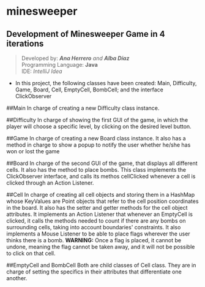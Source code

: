 # minesweeper

## Development of Minesweeper Game in 4 iterations

>Developed by: _**Ana Herrero** and **Alba Díaz**_  
>Programming Language: **Java**  
>IDE: _IntelliJ Idea_

* In this project, the following classes have been created: Main, Difficulty, Game, Board, Cell, EmptyCell, BombCell; and the interface ClickObserver

##Main
In charge of creating a new Difficulty class instance.

##Difficulty
In charge of showing the first GUI of the game, in which the player will choose a specific level, by clicking on the desired level button.

##Game
In charge of creating a new Board class instance. It also has a method in charge to show a popup to notify the user whether he/she has won or lost the game

##Board
In charge of the second GUI of the game, that displays all different cells. It also has the method to place bombs. This class implements the ClickObserver interface, and calls its methos cellClicked whenever a cell is clicked through an Action Listener.

##Cell
In charge of creating all cell objects and storing them in a HashMap whose KeyValues are Point objects that refer to the cell position coordinates in the board. It also has the setter and getter methods for the cell object attributes. It implements an Action Listener that whenever an EmptyCell is clicked, it calls the methods needed to count if there are any bombs on surrounding cells, taking into account boundaries' constraints. It also implements a Mouse Listener to be able to place flags wherever the user thinks there is a bomb. **WARNING:** Once a flag is placed, it cannot be undone, meaning the flag cannot be taken away, and it will not be possible to click on that cell.

##EmptyCell and BombCell
Both are child classes of Cell class. They are in charge of setting the specifics in their attributes that differentiate one another.
